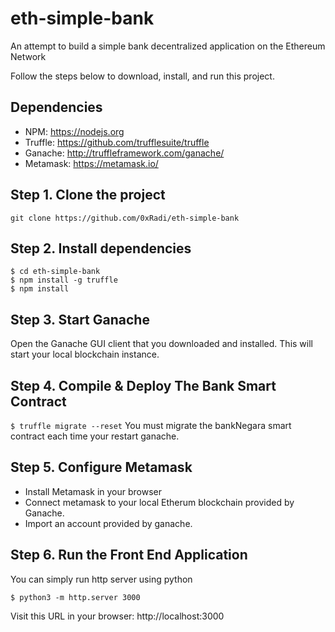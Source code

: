 # eth-simple-bank
An attempt to build a simple bank decentralized application on the Ethereum Network


Follow the steps below to download, install, and run this project.
## Dependencies
- NPM: https://nodejs.org
- Truffle: https://github.com/trufflesuite/truffle
- Ganache: http://truffleframework.com/ganache/
- Metamask: https://metamask.io/


## Step 1. Clone the project
`git clone https://github.com/0xRadi/eth-simple-bank`

## Step 2. Install dependencies
```
$ cd eth-simple-bank
$ npm install -g truffle
$ npm install
```
## Step 3. Start Ganache
Open the Ganache GUI client that you downloaded and installed. This will start your local blockchain instance.


## Step 4. Compile & Deploy The Bank Smart Contract
`$ truffle migrate --reset`
You must migrate the bankNegara smart contract each time your restart ganache.

## Step 5. Configure Metamask
- Install Metamask in your browser
- Connect metamask to your local Etherum blockchain provided by Ganache.
- Import an account provided by ganache.

## Step 6. Run the Front End Application
You can simply run http server using python

`$ python3 -m http.server 3000`

Visit this URL in your browser: http://localhost:3000
